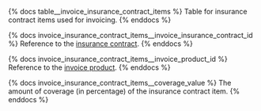{% docs table__invoice_insurance_contract_items %}
Table for insurance contract items used for invoicing.
{% enddocs %}

{% docs invoice_insurance_contract_items__invoice_insurance_contract_id %}
Reference to the [insurance contract](#!/source/source.tamanu.tamanu.invoice_insurance_contracts).
{% enddocs %}

{% docs invoice_insurance_contract_items__invoice_product_id %}
Reference to the [invoice product](#!/source/source.tamanu.tamanu.invoice_products).
{% enddocs %}

{% docs invoice_insurance_contract_items__coverage_value %}
The amount of coverage (in percentage) of the insurance contract item.
{% enddocs %}
